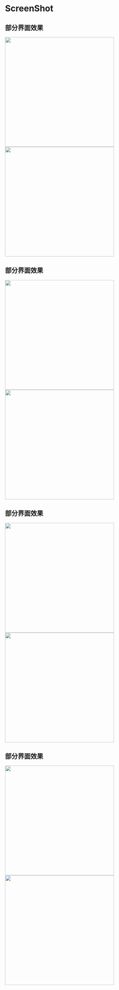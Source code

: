 ScreenShot
==========

部分界面效果
---------
<img src="img/ethWallet1.png" width="360">    <img src="img/ethWallet2.png" width="360"> 

部分界面效果
---------
<img src="img/ethWallet3.png" width="360">    <img src="img/ethWallet4.png" width="360"> 

部分界面效果
---------
<img src="img/ethWallet5.png" width="360">    <img src="img/ethWallet6.png" width="360"> 

部分界面效果
---------
<img src="img/ethWallet7.png" width="360">    <img src="img/ethWallet8.png" width="360"> 
